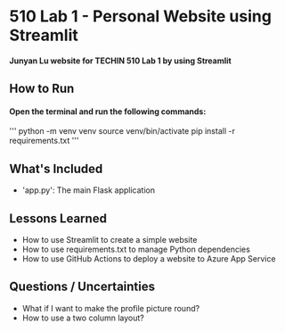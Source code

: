 # 510 Lab 1 - Personal Website using Streamlit
#### Junyan Lu website for TECHIN 510 Lab 1 by using Streamlit
## How to Run

#### Open the terminal and run the following commands:

'''
python -m venv venv
source venv/bin/activate
pip install -r requirements.txt
'''

## What's Included

- 'app.py': The main Flask application

## Lessons Learned

-  How to use Streamlit to create a simple website
-  How to use requirements.txt to manage Python dependencies
-  How to use GitHub Actions to deploy a website to Azure App Service


## Questions / Uncertainties

-  What if I want to make the profile picture round?
-  How to use a two column layout?